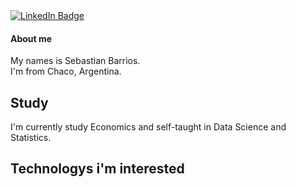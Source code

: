 <div id="badges">
  <a href="https://www.linkedin.com/in/dsebastianb/">
    <img src="https://img.shields.io/badge/LinkedIn-blue?style=for-the-badge&logo=linkedin&logoColor=white" alt="LinkedIn Badge"/>
  </a>
</div>

<img src="https://komarev.com/ghpvc/?username=dbsebastian&style=flat-square&color=blue" alt=""/>

#### About me

My names is Sebastian Barrios.  
I'm from Chaco, Argentina.

## Study

I'm currently study Economics
and self-taught in Data Science and Statistics.

## Technologys i'm interested


<img src="https://img.shields.io/badge/PostgreSQL-316192?style=for-the-badge&logo=postgresql&logoColor=white" alt=""/>
